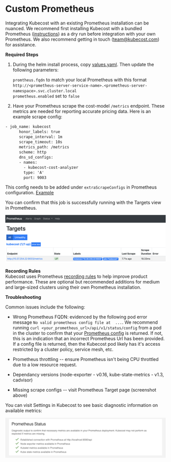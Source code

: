 # Custom Prometheus

Integrating Kubecost with an existing Prometheus installation can be nuanced. We recommend first installing Kubecost with a bundled Prometheus ([instructions](http://kubecost.com/install)) as a dry run before integration with your own Prometheus. We also recommend getting in touch (team@kubecost.com) for assistance. 

__Required Steps__

1. During the helm install process, copy [values.yaml](https://github.com/kubecost/cost-analyzer-helm-chart/blob/master/cost-analyzer/values.yaml). Then update the following parameters:
  
   `promtheus.fqdn` to match your local Prometheus with this format `http://<prometheus-server-service-name>.<prometheus-server-namespace>.svc.cluster.local`  
   `prometheus.enabled` set to `false`  

2. <a name="scrape-configs"></a>Have your Prometheus scrape the cost-model `/metrics` endpoint. These metrics are needed for reporting accurate pricing data. Here is an example scrape config:

```
- job_name: kubecost
      honor_labels: true
      scrape_interval: 1m
      scrape_timeout: 10s
      metrics_path: /metrics
      scheme: http
      dns_sd_configs:
      - names:
        - kubecost-cost-analyzer
        type: 'A'
        port: 9003
```  

This config needs to be added under `extraScrapeConfigs` in Prometheus configuration. [Example](https://github.com/kubecost/cost-analyzer-helm-chart/blob/0758d5df54d8963390ca506ad6e58c597b666ef8/cost-analyzer/values.yaml#L74)

You can confirm that this job is successfully running with the Targets view in Prometheus. 

![Prometheus Targets](/prom-targets.png)

<a name="recording-rules"></a>__Recording Rules__  
Kubecost uses Prometheus [recording rules](https://github.com/kubecost/cost-analyzer-helm-chart/blob/master/cost-analyzer/values.yaml#L62) to help improve product performance. These are optional but recommended additions for medium and large-sized clusters using their own Prometheus installation.

<a name="troubleshoot"></a>__Troubleshooting__

Common issues include the following: 

* Wrong Prometheus FQDN: evidenced by the following pod error message `No valid prometheus config file at  ...`. We recommend running `curl <your_prometheus_url>/api/v1/status/config` from a pod in the cluster to confirm that your [Prometheus config](https://prometheus.io/docs/prometheus/latest/configuration/configuration/#configuration-file) is returned. If not, this is an indication that an incorrect Prometheus Url has been provided. If a config file is returned, then the Kubecost pod likely has it's access restricted by a cluster policy, service mesh, etc. 

* Prometheus throttling -- ensure Prometheus isn't being CPU throttled due to a low resource request.

* Dependancy versions (node-exporter - v0.16, kube-state-metrics - v1.3, cadvisor)

* Missing scrape configs -- visit Prometheus Target page (screenshot above)

You can visit Settings in Kubecost to see basic diagnostic information on available metrics:

![Prometheus status diagnostic](/prom-status.png)
